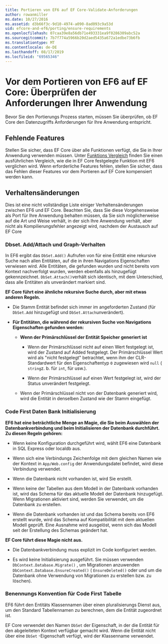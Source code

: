```yaml
---
title: Portieren von EF6 auf EF Core-Validate-Anforderungen
author: rowanmiller
ms.date: 10/27/2016
ms.assetid: d3b66f3c-9d10-4974-a090-8ad093c9a53d
uid: efcore-and-ef6/porting/ensure-requirements
ms.openlocfilehash: 07caa39e8a56db71e493331ea9f0286309abc52a
ms.sourcegitcommit: 7b7f774a5966b20d2aed5435a672a1edbe73b6fb
ms.translationtype: MT
ms.contentlocale: de-DE
ms.lasthandoff: 08/17/2019
ms.locfileid: "69565346"
---
```

# <a name="before-porting-from-ef6-to-ef-core-validate-your-applications-requirements"></a>Vor dem Portieren von EF6 auf EF Core: Überprüfen der Anforderungen Ihrer Anwendung

Bevor Sie den Portierungs Prozess starten, müssen Sie überprüfen, ob EF Core den Datenzugriffs Anforderungen für Ihre Anwendung entspricht.

## <a name="missing-features"></a>Fehlende Features

Stellen Sie sicher, dass EF Core über alle Funktionen verfügt, die Sie in Ihrer Anwendung verwenden müssen. Unter [Funktions Vergleich](../features.md) finden Sie einen ausführlichen Vergleich, wie die in EF Core festgelegte Funktion mit EF6 verglichen wird. Wenn erforderliche Features fehlen, stellen Sie sicher, dass das Fehlen dieser Features vor dem Portieren auf EF Core kompensiert werden kann.

## <a name="behavior-changes"></a>Verhaltensänderungen

Dies ist eine nicht vollständige Liste einiger Verhaltensänderungen zwischen EF6 und EF Core. Beachten Sie, dass Sie diese Vorgehensweise als Port für Ihre Anwendung behalten müssen, da Sie sich möglicherweise auf die Art und Weise verhält, in der sich Ihre Anwendung verhält, aber nicht als Kompilierungsfehler angezeigt wird, nachdem der Austausch auf EF Core

### <a name="dbsetaddattach-and-graph-behavior"></a>Dbset. Add/Attach und Graph-Verhalten

In EF6 ergibt das `DbSet.Add()` Aufrufen von für eine Entität eine rekursive Suche nach allen Entitäten, auf die in ihren Navigations Eigenschaften verwiesen wird. Alle Entitäten, die gefunden wurden und nicht bereits vom Kontext nachverfolgt wurden, werden ebenfalls als hinzugefügt gekennzeichnet. `DbSet.Attach()`verhält sich identisch, mit dem Unterschied, dass alle Entitäten als unverändert markiert sind.

**EF Core führt eine ähnliche rekursive Suche durch, aber mit etwas anderen Regeln.**

*  Die Stamm Entität befindet sich immer im angeforderten Zustand (für `DbSet.Add` hinzugefügt und `DbSet.Attach`unverändert).

*  **Für Entitäten, die während der rekursiven Suche von Navigations Eigenschaften gefunden werden:**

    *  **Wenn der Primärschlüssel der Entität Speicher generiert ist**

        * Wenn der Primärschlüssel nicht auf einen Wert festgelegt ist, wird der Zustand auf Added festgelegt. Der Primärschlüssel Wert wird als "nicht festgelegt" betrachtet, wenn ihm der CLR-Standardwert für den Eigenschaftentyp `0` zugewiesen wird `null` ( `string`z. b. für `int`, für usw.).

        * Wenn der Primärschlüssel auf einen Wert festgelegt ist, wird der Status unverändert festgelegt.

    *  Wenn der Primärschlüssel nicht von der Datenbank generiert wird, wird die Entität in denselben Zustand wie der Stamm eingefügt.

### <a name="code-first-database-initialization"></a>Code First Daten Bank Initialisierung

**EF6 hat eine beträchtliche Menge an Magie, die Sie beim Auswählen der Datenbankverbindung und beim Initialisieren der Datenbank durchführt. Zu diesen Regeln gehören:**

* Wenn keine Konfiguration durchgeführt wird, wählt EF6 eine Datenbank in SQL Express oder localdb aus.

* Wenn sich eine Verbindungs Zeichenfolge mit dem gleichen Namen wie der Kontext in `App/Web.config` der Anwendungsdatei befindet, wird diese Verbindung verwendet.

* Wenn die Datenbank nicht vorhanden ist, wird Sie erstellt.

* Wenn keine der Tabellen aus dem Modell in der Datenbank vorhanden ist, wird das Schema für das aktuelle Modell der Datenbank hinzugefügt. Wenn Migrationen aktiviert sind, werden Sie verwendet, um die Datenbank zu erstellen.

* Wenn die Datenbank vorhanden ist und das Schema bereits von EF6 erstellt wurde, wird das Schema auf Kompatibilität mit dem aktuellen Modell geprüft. Eine Ausnahme wird ausgelöst, wenn sich das Modell seit der Erstellung des Schemas geändert hat.

**EF Core führt diese Magie nicht aus.**

* Die Datenbankverbindung muss explizit im Code konfiguriert werden.

* Es wird keine Initialisierung ausgeführt. Sie müssen verwenden `DbContext.Database.Migrate()` , um Migrationen anzuwenden `DbContext.Database.EnsureCreated()` ( `EnsureDeleted()` oder und um die Datenbank ohne Verwendung von Migrationen zu erstellen bzw. zu löschen).

### <a name="code-first-table-naming-convention"></a>Benennungs Konvention für Code First Tabelle

EF6 führt den Entitäts Klassennamen über einen pluralisierungs Dienst aus, um den Standard Tabellennamen zu berechnen, dem die Entität zugeordnet ist.

EF Core verwendet den Namen `DbSet` der Eigenschaft, in der die Entität für den abgeleiteten Kontext verfügbar gemacht wird. Wenn die Entität nicht über eine `DbSet` -Eigenschaft verfügt, wird der Klassenname verwendet.
